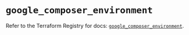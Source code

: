 # `google_composer_environment`

Refer to the Terraform Registry for docs: [`google_composer_environment`](https://registry.terraform.io/providers/hashicorp/google/6.26.0/docs/resources/composer_environment).
